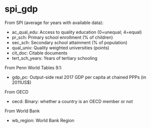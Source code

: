 # spi_gdp
From SPI (average for years with available data):
*   ac_qual_edu: Access to quality education (0=unequal; 4=equal)
*   pr_sch: Primary school enrollment (% of children)
*   sec_sch: Secondary school attainment (% of population)
*   qual_univ: Quality weighted universities (points)
*   cit_doc: Citable documents
*   tert_sch_years: Years of tertiary schooling

From Penn World Tables 9.1:
*   gdp_pc: Output-side real 2017 GDP per capita at chained PPPs (in 2011US$)

From OECD
*   oecd: Binary: whether a country is an OECD member or not

From World Bank
*   wb_region: World Bank Region
